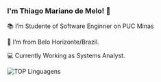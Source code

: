 ### I'm Thiago Mariano de Melo! 👋

:books: I’m Studente of Software Enginner on PUC Minas
	
:house_with_garden: I’m from Belo Horizonte/Brazil.

:computer: Currently Working as Systems Analyst.



![TOP Linguagens](https://github-readme-stats.vercel.app/api/top-langs/?username=UTILIZADOR&layout=compact&theme=dracula)
